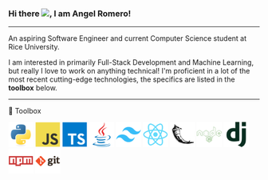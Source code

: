 ### Hi there <img src="https://raw.githubusercontent.com/MartinHeinz/MartinHeinz/master/wave.gif" width="30px">, I am Angel Romero!

---

An aspiring Software Engineer and current Computer Science student at Rice University.

I am interested in primarily Full-Stack Development and Machine Learning, but really I love to work on anything technical! I'm proficient in a lot of the most recent cutting-edge technologies, the specifics are listed in the **toolbox** below.

---
🧰 Toolbox

<img src="https://github.com/devicons/devicon/blob/master/icons/python/python-original.svg" alt="Python logo" width="50" height="50"/> <img src="https://github.com/devicons/devicon/blob/master/icons/javascript/javascript-original.svg" alt="JavaScript logo" width="50" height="50"/> <img src="https://github.com/devicons/devicon/blob/master/icons/typescript/typescript-original.svg" alt="TypeScript logo" width="50" height="50"/> <img src="https://github.com/devicons/devicon/blob/master/icons/java/java-original.svg" alt="Java logo" width="50" height="50"/> <img src="https://github.com/devicons/devicon/blob/master/icons/tailwindcss/tailwindcss-original.svg" alt="Tailwindcss logo" width="50" height="50"/> <img src="https://github.com/devicons/devicon/blob/master/icons/react/react-original.svg" alt="React logo" width="50" height="50"/> <img src="https://github.com/devicons/devicon/blob/master/icons/flask/flask-original.svg" alt="Flask logo" width="50" height="50"/> <img src="https://github.com/devicons/devicon/blob/master/icons/nodejs/nodejs-line-wordmark.svg" alt="Nodejs logo" width="50" height="50"/> <img src="https://github.com/devicons/devicon/blob/master/icons/django/django-plain.svg" alt="Django logo" width="50" height="50"/> <img src="https://github.com/devicons/devicon/blob/master/icons/npm/npm-original-wordmark.svg" alt="NPM logo" width="50" height="50"/> <img src="https://github.com/devicons/devicon/blob/master/icons/git/git-original-wordmark.svg" alt="NPM logo" width="50" height="50"/>  







<!--
**angel-romero-f/angel-romero-f** is a ✨ _special_ ✨ repository because its `README.md` (this file) appears on your GitHub profile.

Here are some ideas to get you started:

- 🔭 I’m currently working on ...
- 🌱 I’m currently learning ...
- 👯 I’m looking to collaborate on ...
- 🤔 I’m looking for help with ...
- 💬 Ask me about ...
- 📫 How to reach me: ...
- 😄 Pronouns: ...
- ⚡ Fun fact: ...
-->
